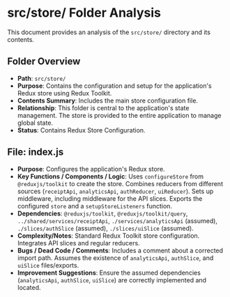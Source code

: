 # src/store/ Folder Analysis

This document provides an analysis of the `src/store/` directory and its contents.

## Folder Overview
- **Path**: `src/store/`
- **Purpose**: Contains the configuration and setup for the application's Redux store using Redux Toolkit.
- **Contents Summary**: Includes the main store configuration file.
- **Relationship**: This folder is central to the application's state management. The store is provided to the entire application to manage global state.
- **Status**: Contains Redux Store Configuration.

## File: index.js
- **Purpose**: Configures the application's Redux store.
- **Key Functions / Components / Logic**: Uses `configureStore` from `@reduxjs/toolkit` to create the store. Combines reducers from different sources (`receiptApi`, `analyticsApi`, `authReducer`, `uiReducer`). Sets up middleware, including middleware for the API slices. Exports the configured `store` and a `setupStoreListeners` function.
- **Dependencies**: `@reduxjs/toolkit`, `@reduxjs/toolkit/query`, `../shared/services/receiptApi`, `./services/analyticsApi` (assumed), `./slices/authSlice` (assumed), `./slices/uiSlice` (assumed).
- **Complexity/Notes**: Standard Redux Toolkit store configuration. Integrates API slices and regular reducers.
- **Bugs / Dead Code / Comments**: Includes a comment about a corrected import path. Assumes the existence of `analyticsApi`, `authSlice`, and `uiSlice` files/exports.
- **Improvement Suggestions**: Ensure the assumed dependencies (`analyticsApi`, `authSlice`, `uiSlice`) are correctly implemented and located.
